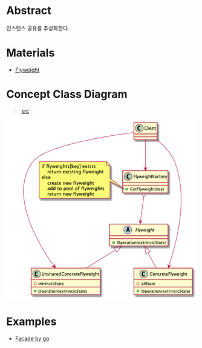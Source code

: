 # Abstract

인스턴스 공유를 추상화한다.

# Materials

* [Flyweight](https://www.dofactory.com/net/flyweight-design-pattern)

# Concept Class Diagram

> [src](facade.puml)

![](facade.png)

# Examples

* [Facade by go](/golang/designpattern/facade.md)
